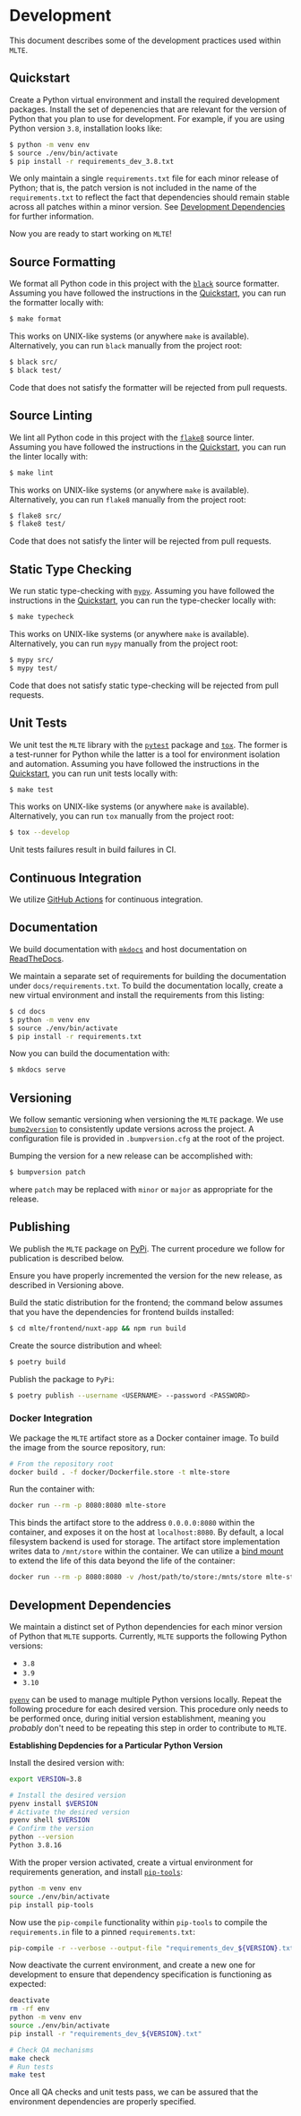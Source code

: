 # Development

This document describes some of the development practices used within `MLTE`.

## Quickstart

Create a Python virtual environment and install the required development packages. Install the set of depenencies that are relevant for the version of Python that you plan to use for development. For example, if you are using Python version `3.8`, installation looks like:

```bash
$ python -m venv env
$ source ./env/bin/activate
$ pip install -r requirements_dev_3.8.txt
```

We only maintain a single `requirements.txt` file for each minor release of Python; that is, the patch version is not included in the name of the `requirements.txt` to reflect the fact that dependencies should remain stable across all patches within a minor version. See [Development Dependencies](#development-dependencies) for further information.

Now you are ready to start working on `MLTE`!

## Source Formatting

We format all Python code in this project with the <a href="https://github.com/psf/black" target="_blank">`black`</a> source formatter. Assuming you have followed the instructions in the [Quickstart](#quickstart), you can run the formatter locally with:

```bash
$ make format
```

This works on UNIX-like systems (or anywhere `make` is available). Alternatively, you can run `black` manually from the project root:

```bash
$ black src/
$ black test/
```

Code that does not satisfy the formatter will be rejected from pull requests.

## Source Linting

We lint all Python code in this project with the <a href="https://flake8.pycqa.org/en/latest/" target="_blank">`flake8`</a> source linter. Assuming you have followed the instructions in the [Quickstart](#quickstart), you can run the linter locally with:

```bash
$ make lint
```

This works on UNIX-like systems (or anywhere `make` is available). Alternatively, you can run `flake8` manually from the project root:

```bash
$ flake8 src/
$ flake8 test/
```

Code that does not satisfy the linter will be rejected from pull requests.

## Static Type Checking

We run static type-checking with <a href="http://mypy-lang.org/" target="_blank">`mypy`</a>. Assuming you have followed the instructions in the [Quickstart](#quickstart), you can run the type-checker locally with:

```bash
$ make typecheck
```

This works on UNIX-like systems (or anywhere `make` is available). Alternatively, you can run `mypy` manually from the project root:

```bash
$ mypy src/
$ mypy test/
```

Code that does not satisfy static type-checking will be rejected from pull requests.

## Unit Tests

We unit test the `MLTE` library with the <a href="https://docs.pytest.org/en/7.0.x/contents.html" target="_blank">`pytest`</a> package and <a href="https://tox.wiki/en/latest/" target="_blank">`tox`</a>. The former is a test-runner for Python while the latter is a tool for environment isolation and automation. Assuming you have followed the instructions in the [Quickstart](#quickstart), you can run unit tests locally with:

```bash
$ make test
```

This works on UNIX-like systems (or anywhere `make` is available). Alternatively, you can run `tox` manually from the project root:

```bash
$ tox --develop
```

Unit tests failures result in build failures in CI.

## Continuous Integration

We utilize <a href="https://docs.github.com/en/actions" target="_blank">GitHub Actions</a> for continuous integration.

## Documentation

We build documentation with <a href="https://www.mkdocs.org" target="_blank">`mkdocs`</a> and host documentation on <a href="https://readthedocs.org/" target="_blank">ReadTheDocs</a>.

We maintain a separate set of requirements for building the documentation under `docs/requirements.txt`. To build the documentation locally, create a new virtual environment and install the requirements from this listing:

```bash
$ cd docs
$ python -m venv env
$ source ./env/bin/activate
$ pip install -r requirements.txt
```

Now you can build the documentation with:

```bash
$ mkdocs serve
```

## Versioning

We follow semantic versioning when versioning the `MLTE` package. We use <a href="https://github.com/c4urself/bump2version" target="_blank">`bump2version`</a> to consistently update versions across the project. A configuration file is provided in `.bumpversion.cfg` at the root of the project.

Bumping the version for a new release can be accomplished with:

```bash
$ bumpversion patch
```

where `patch` may be replaced with `minor` or `major` as appropriate for the release.

## Publishing

We publish the `MLTE` package on <a href="https://pypi.org/" target="_blank">PyPi</a>. The current procedure we follow for publication is described below.

Ensure you have properly incremented the version for the new release, as described in Versioning above.

Build the static distribution for the frontend; the command below assumes that you have the dependencies for frontend builds installed:

```bash
$ cd mlte/frontend/nuxt-app && npm run build
```

Create the source distribution and wheel:

```bash
$ poetry build
```

Publish the package to `PyPi`:

```bash
$ poetry publish --username <USERNAME> --password <PASSWORD>
```

### Docker Integration

We package the `MLTE` artifact store as a Docker container image. To build the image from the source repository, run:

```bash
# From the repository root
docker build . -f docker/Dockerfile.store -t mlte-store
```

Run the container with:

```bash
docker run --rm -p 8080:8080 mlte-store
```

This binds the artifact store to the address `0.0.0.0:8080` within the container, and exposes it on the host at `localhost:8080`. By default, a local filesystem backend is used for storage. The artifact store implementation writes data to `/mnt/store` within the container. We can utilize a <a href="https://docs.docker.com/storage/bind-mounts/" target="_blank">bind mount</a> to extend the life of this data beyond the life of the container:

```bash
docker run --rm -p 8080:8080 -v /host/path/to/store:/mnts/store mlte-store
```

## Development Dependencies

We maintain a distinct set of Python dependencies for each minor version of Python that `MLTE` supports. Currently, `MLTE` supports the following Python versions:

- `3.8`
- `3.9`
- `3.10`

<a href="https://github.com/pyenv/pyenv" target="_blank">`pyenv`</a> can be used to manage multiple Python versions locally. Repeat the following procedure for each desired version. This procedure only needs to be performed once, during initial version establishment, meaning you _probably_ don't need to be repeating this step in order to contribute to `MLTE`.

**Establishing Depdencies for a Particular Python Version**

Install the desired version with:

```bash
export VERSION=3.8

# Install the desired version
pyenv install $VERSION
# Activate the desired version
pyenv shell $VERSION
# Confirm the version
python --version
Python 3.8.16
```

With the proper version activated, create a virtual environment for requirements generation, and install <a href="https://github.com/jazzband/pip-tools" target="_blank">`pip-tools`</a>:

```bash
python -m venv env
source ./env/bin/activate
pip install pip-tools
```

Now use the `pip-compile` functionality within `pip-tools` to compile the `requirements.in` file to a pinned `requirements.txt`:

```bash
pip-compile -r --verbose --output-file "requirements_dev_${VERSION}.txt" requirements_dev.in
```

Now deactivate the current environment, and create a new one for development to ensure that dependency specification is functioning as expected:

```bash
deactivate
rm -rf env
python -m venv env
source ./env/bin/activate
pip install -r "requirements_dev_${VERSION}.txt"
```

```bash
# Check QA mechanisms
make check
# Run tests
make test
```

Once all QA checks and unit tests pass, we can be assured that the environment dependencies are properly specified.